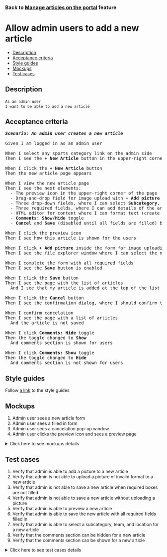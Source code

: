 ### Back to [Manage articles on the portal](../../) feature

# Allow admin users to add a new article

- [Description](#description)
- [Acceptance criteria](#acceptance-criteria)
- [Style guides](#style-guides)
- [Mockups](#mockups)
- [Test cases](#test-cases)

## Description

    As an admin user
    I want to be able to add a new article

## Acceptance criteria

<pre>
<b><i>Scenario: An admin user creates a new article</i></b>

Given I am logged in as an admin user

When I select any sports category link on the admin side
Then I see the <b>+ New Article</b> button in the upper-right corner of the page

When I click the <b>+ New Article</b> button
Then the new article page appears

When I view the new article page
Then I see the next elements:
  - The preview icon in the upper-right corner of the page
  - Drag-and-drop field for image upload with <b>+ Add picture</b> link (required field)
  - Three drop-down fields, where I can select <b>Subcategory</b>, <b>Team</b>, and <b>Location</b>
  - Three required fields, where I can add details of the article: <b>Alt.</b>, <b>Article headline</b>, and <b>Caption</b>
  - HTML editor for content where I can format text (create a header, paragraph or list, manage font style and text aligning) (required field)
  - <b>Comments: Show/Hide</b> toggle
  - <b>Cancel</b> and <b>Save</b> (disabled until all fields are filled) buttons in the upper-right corner of the page

When I click the preview icon
Then I see how this article is shown for the users

When I click <b>+ Add picture</b> inside the form for image uploading
Then I see the file explorer window where I can select the needed image

When I complete the form with all required fields
Then I see the <b>Save</b> button is enabled

When I click the <b>Save</b> button
Then I see the page with the list of articles
  And I see that my article is added at the top of the list in <b>Unpublished</b> state

When I click the <b>Cancel</b> button
Then I see the confirmation dialog, where I should confirm that I want to leave the form without saving changes

When I confirm cancelation
Then I see the page with a list of articles
  And the article is not saved

When I click <b>Comments: Hide</b> toggle
Then the toggle changed to <b>Show</b>
  And comments section is shown for users

When I click <b>Comments: Show</b> toggle
Then the toggle changed to <b>Hide</b>
  And comments section is not shown for users
</pre>

## Style guides

Follow [a link](https://www.figma.com/proto/0zkkf5WC77OSpvyD6YXpFE/Style-guides?page-id=0%3A1&node-id=19%3A5368&viewport=266%2C48%2C0.54&scaling=min-zoom&starting-point-node-id=19%3A5368) to the style guides

## Mockups

1. Admin user sees a new article form
2. Admin user sees a filled in form
3. Admin user sees a cancelation pop-up window
4. Admin user clicks the preview icon and sees a preview page

<details>
  <summary>Click here to see mockups details</summary>

**1. Admin user sees a new article form:**

![Admin user sees a new article form](/sports_hub_portal/web_application_features/manage_articles/images/article_empty_form.png)

**2. Admin user sees a filled in form:**

![Admin user sees a filled in form](/sports_hub_portal/web_application_features/manage_articles/images/article_filled_form.png)

**3. Admin user sees a cancelation pop-up window:**

![Admin user sees a cancelation pop-up window](/sports_hub_portal/web_application_features/manage_articles/images/cancel_popup.png)

**4. Admin user clicks the preview icon and sees a preview page:**

![Admin user clicks the preview icon and sees a preview page](/sports_hub_portal/web_application_features/manage_articles/images/article_preview_page.png)

</details>

## Test cases

1. Verify that admin is able to add a picture to a new article
2. Verify that admin is not able to upload a picture of invalid format to a new article
3. Verify that admin is not able to save a new article when required boxes are not filled
4. Verify that admin is not able to save a new article without uploading a picture
5. Verify that admin is able to preview a new article
6. Verify that admin is able to save the new article with all required fields filled in
7. Verify that admin is able to select a subcategory, team, and location for a new article
8. Verify that the comments section can be hidden for a new article
9. Verify that the comments section can be shown for a new article

<details>
  <summary>Click here to see test cases details</summary>

### **#1. Verify that admin is able to add a picture to a new article**

|Preconditions|Steps|Expected result
--------------|-----|----------
|- Log in with admin account</br>- Go to the category configuration page|1) Click <b>+ New Article</b> button</br>2) In the <b>Picture</b> section, click <b>+Add picture</b></br>3) Choose the picture with the valid format (.jpg, .png, .jpeg, .tif)</br>4) Fill in all required fields</br>5) Click <b>Save</b>|5) Admin user is redirected to the list of articles. The article is saved and appears at the top of the list in <b>Unpublished</b> state|

### **#2. Verify that admin is not able to upload a picture of invalid format to a new article**

|Preconditions|Steps|Expected result
--------------|-----|----------
|- Log in with admin account</br>- Go to the category configuration page|1) Click <b>+ New Article</b></br>2) In the <b>Picture</b> section, click <b>+Add picture</b></br>3) Choose the picture with the invalid format (any file format except .jpg, .png, .jpeg, .tif)</br>4) Fill in all required fields</br>5) Click <b>Save</b>|5) The validation message "Only .jpg, .png, .jpeg, .tif formats are allowed" appears|

### **#3. Verify that admin is not able to save a new article when required boxes are not filled**

|Preconditions|Steps|Expected result
--------------|-----|----------
|- Log in with admin account</br>- Go to the category configuration page|1) Click <b>+ New Article</b></br>2) In the <b>Picture</b> section, click <b>+Add picture</b></br>3) Select a picture with the valid format (.jpg, .png, .jpeg, .tif)</br>4) Do not fill in the <b>Alt.</b> required field</br>5) Fill in all the rest required fields</br>6) Click <b>Save</b></br>7) Do not fill in the <b>Article headline</b> required field</br>8) Fill in all the rest required fields</br>9) Click <b>Save</b></br>10) Do not fill in the <b>Caption</b> required field</br>11) Fill in all the rest required fields</br>12) Click <b>Save</b></br>13) Do not fill in the <b>Content</b> required field</br>14) Fill in all the rest required fields</br>15) Click <b>Save</b>|6) The required fields are highlighted in red. The validation message "Fill in all required fields" appears</br>9) The required fields are highlighted in red. The validation message "Fill in all required fields" appears</br>12) The required fields are highlighted in red. The validation message "Fill in all required fields" appears</br>15) The required fields are highlighted in red. The validation message "Fill in all required fields" appears|

### **#4. Verify that admin is not able to save a new article without uploading a picture**

|Preconditions|Steps|Expected result
--------------|-----|----------
|- Log in with admin account</br>- Go to the category configuration page|1) Click <b>+ New Article</b></br>2) Do not upload file</br>3) Fill in all required fields</br>4) Click <b>Save</b>|4) The field is highlighted in red. The validation message "Please, upload a photo" is shown|

### **#5. Verify that admin is able to preview a new article**

|Preconditions|Steps|Expected result
--------------|-----|----------
|- Log in with admin account</br>- Go to the category configuration page |1) Click <b>+ New Article</b></br>2) Fill in all required fields</br>3) Change the subcategory, team, and location</br>4) Click the preview icon</br>5) Click the <b>Back to edit page</b> button|4) The article is shown as it will look for users</br>5) The article is back to edit mode|

### **#6. Verify that admin is able to save the new article with all required fields filled in**

|Preconditions|Steps|Expected result
--------------|-----|----------
|- Log in with admin account</br>- Go to the category configuration page|1) Click <b>+ New Article</b></br>2) Fill in all required fields</br>3) Click <b>Save</b>|3) Admin user is redirected to the list of articles. The article is saved with all information and appears at the top of the list in <b>Unpublished</b> state|

### **#7. Verify that admin is able to select a subcategory, team, and location for a new article**

|Preconditions|Steps|Expected result
--------------|-----|----------
|- Log in with admin account</br>- Go to the category configuration page|1) Click <b>+ New Article</b></br>2) Fill in all required fields</br>3) Change the subcategory, team, and location</br>4) Click <b>Save</b>|3) Admin user is redirected to the list of articles. The article is saved with all information and appears at the top of the list in <b>Unpublished</b> state|

### **#8. Verify that the comments section can be hidden for a new article**

|Preconditions|Steps|Expected result
--------------|-----|----------
|- Log in with admin account</br>- Go to the category configuration page|1) Click <b>+ New Article</b></br>2) Fill in all required fields</br>3) Click the <b>Comments: Show</b> toggle</br>4) Click <b>Save</b>|3) The <b>Comments: Show</b> toggle changed to <b>Hide</b></br>4) The article is saved but the comments section is not shown for users|

### **#9. Verify that the comments section can be shown for a new article**

|Preconditions|Steps|Expected result
--------------|-----|----------
|- Log in with admin account</br>- Go to the category configuration page|1) Click <b>+ New Article</b></br>2) Fill in all required fields</br>3) Click the <b>Comments: Hide</b> toggle</br>4) Click <b>Save</b>|4) The article is saved with the comments section shown for users|

</details>
